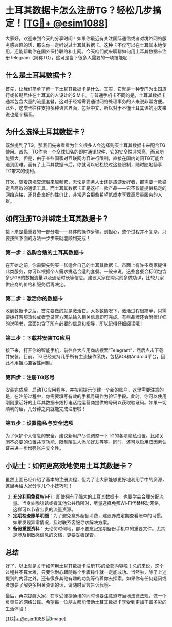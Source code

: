 # 土耳其数据卡怎么注册TG？轻松几步搞定！[[TG💪+ @esim1088](https://t.me/s/esim1088)]

大家好，欢迎来到今天的分享时间！如果你最近有关注国际通信或者对境外网络服务感兴趣的话，那么你一定听说过土耳其数据卡。这种卡不仅可以在土耳其本地使用，还能帮助你在国外保持联络和上网。今天咱们就来聊聊如何用土耳其数据卡注册Telegram（简称TG），这可是当下很多人需要的一项技能呢！

## 什么是土耳其数据卡？

首先，让我们简单了解一下土耳其数据卡是什么。其实，它就是一种专门为出国旅行或长期居住在土耳其的人设计的SIM卡。与普通手机卡不同的是，土耳其数据卡通常包含大量的流量套餐，这对于经常需要通过网络处理事务的人来说非常方便。此外，这类卡往往支持多种语言界面，包括中文，所以对于不懂土耳其语的朋友来说也是个福音。

## 为什么选择土耳其数据卡？

既然提到了TG，那我们先来看看为什么很多人会选择购买土耳其数据卡来配合TG使用。首先，TG作为一个全球知名的即时通讯软件，它的安全性非常高，而且功能强大。但是，由于某些国家对互联网内容进行限制，直接在国内访问TG可能会遇到困难。而有了土耳其数据卡后，你就可以轻松绕过这些限制，随时随地畅享TG带来的便利。

其次，随着跨境交流越来越频繁，无论是商务人士还是旅游爱好者，都需要一款稳定且高效的通讯工具。而土耳其数据卡正是这样一款产品——它不仅能提供稳定的网络连接，还具备良好的性价比，非常适合那些希望低成本享受高质量服务的人群。

## 如何注册TG并绑定土耳其数据卡？

接下来是最重要的一部分啦——具体的操作步骤。别担心，整个过程并不复杂，只要按照下面的方法一步步来就能顺利完成！

### 第一步：选购合适的土耳其数据卡

在开始之前，你需要先购买一张适合自己的土耳其数据卡。市面上有许多商家提供此类服务，你可以根据个人需求挑选合适的套餐。一般来说，这些套餐会标明包含多少GB的数据流量以及通话时长等信息。建议大家在购买前多做功课，比较几家供应商的价格和服务后再决定。

### 第二步：激活你的数据卡

收到数据卡之后，首先要做的就是激活它。大多数情况下，激活过程很简单，只需要拨打客服热线或者登录官方网站输入相关信息即可完成。有些品牌还会附赠详细的说明书，里面包含了所有必要的信息和指导，所以记得仔细阅读哦！

### 第三步：下载并安装TG应用

接下来，打开你的智能手机，前往各大应用商店搜索“Telegram”，然后点击下载并安装。目前，TG已经支持几乎所有主流操作系统，包括iOS和Android平台，因此不用担心兼容性问题。

### 第四步：注册TG账号

安装完成后，启动TG应用程序，并按照提示创建一个新的账户。这里需要注意的是，在注册过程中，你需要填写有效的手机号码作为验证手段。此时，你可以使用刚刚激活好的土耳其数据卡拨打电话给运营商提供的号码以获取验证码。如果一切顺利的话，几分钟之内就能完成注册啦！

### 第五步：设置隐私与安全选项

为了保护个人信息的安全，建议新用户尽快调整一下TG的各项隐私设置。比如关闭不必要的位置共享功能、限制陌生人添加好友等等。同时，还可以启用双因素认证来进一步增强账户安全性。

## 小贴士：如何更高效地使用土耳其数据卡？

虽然上面已经介绍了基本的注册流程，但为了让大家能够更好地利用手中的资源，这里再给大家分享几个小技巧吧！

1. **充分利用免费Wi-Fi**：即使拥有了强大的土耳其数据卡，也要学会合理分配流量。当身处咖啡馆或者其他公共场所时，尽量选择免费Wi-Fi代替移动网络，这样可以节省宝贵的流量资源。
2. **定期检查账单明细**：为了避免意外超额消费，建议养成定期查看账单的习惯。如果发现异常情况，及时联系客服寻求解决方案。
3. **备份重要资料**：无论何时何地，都不要忘记定期备份手机中的重要文件。尤其是涉及到敏感信息的文档，更要妥善保管。

## 总结

好了，以上就是关于如何用土耳其数据卡注册TG的全部内容啦！总的来说，这个过程并不算太难，只要你耐心跟随每个步骤操作就一定能成功。当然啦，除了上述提到的内容之外，还有很多其他有趣的功能等待着你去探索。如果你有任何疑问或者想要了解更多相关资讯的话，请随时留言告诉我哦~

最后，再次提醒大家，在享受便捷通讯的同时也要注意遵守当地法律法规，做一个负责任的网络公民。希望每一位朋友都能借助土耳其数据卡享受到更加丰富多彩的生活体验！

[[TG💪+ @esim1088](https://t.me/s/esim1088) ![Image](https://i.postimg.cc/4NQfJmqS/Snipaste-2025-05-13-00-14-12.png)]
